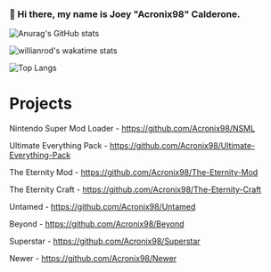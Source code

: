 ### 👋 Hi there, my name is Joey "Acronix98" Calderone. 

![Anurag's GitHub stats](https://github-readme-stats.vercel.app/api?username=Acronix98&show_icons=true&theme=cobalt)

![willianrod's wakatime stats](https://github-readme-stats.vercel.app/api/wakatime?username=Acronix98)

![Top Langs](https://github-readme-stats.vercel.app/api/top-langs/?username=Acronix98&langs_count=8)

# Projects

Nintendo Super Mod Loader - https://github.com/Acronix98/NSML

Ultimate Everything Pack - https://github.com/Acronix98/Ultimate-Everything-Pack

The Eternity Mod - https://github.com/Acronix98/The-Eternity-Mod

The Eternity Craft - https://github.com/Acronix98/The-Eternity-Craft

Untamed - https://github.com/Acronix98/Untamed

Beyond - https://github.com/Acronix98/Beyond

Superstar - https://github.com/Acronix98/Superstar

Newer - https://github.com/Acronix98/Newer
